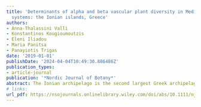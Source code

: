 ```yaml
---
title: 'Determinants of alpha and beta vascular plant diversity in Mediterranean island
  systems: the Ionian islands, Greece'
authors:
- Anna-Thalassini Valli
- Konstantinos Kougioumoutzis
- Eleni Iliadou
- Maria Panitsa
- Panayiotis Trigas
date: '2019-01-01'
publishDate: '2024-04-04T10:49:30.886486Z'
publication_types:
- article-journal
publication: '*Nordic Journal of Botany*'
abstract: The Ionian archipelago is the second largest Greek archipelago after the Aegean, but the factors driving plant species diversity in the Ionian islands are still barely known. We used stepwise multiple regressions to investigate the factors affecting plant species diversity in 17 Ionian islands. Generalized dissimilarity modelling was applied to examine variation in the magnitude and rate of species turnover along environmental gradients, as well as to assess the relative importance of geographical and climatic factors in explaining species turnover. The values of the residuals from the ISAR log10-transfomed models of native and endemic taxa were used as a measure of island floristic diversity. Area was confirmed to be the most powerful single explanatory predictor of all diversity metrics. Mean annual precipitation and temperature, as well as shortest distance to the nearest island are also significant predictors of vascular plant diversity. The island of Kalamos constitutes an important plant diversity hotspot in the Ionian archipelago. The recent formation of the islands, the close proximity to the mainland source and the relatively low dispersal filtering of the Ionian archipelago has resulted in islands with a flora principally comprising common species and a low proportion of endemics. Small islands keep a key role in conservation of plant priority sites.
# links:
url_pdf: https://nsojournals.onlinelibrary.wiley.com/doi/abs/10.1111/njb.02156
---
```

